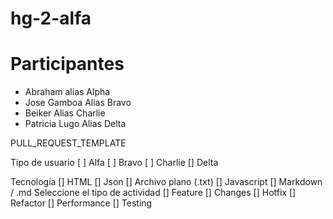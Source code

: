 # hg-2-alfa

# Participantes

* Abraham  alias Alpha
* Jose Gamboa Alias Bravo
* Beiker Alias Charlie
* Patricia Lugo Alias Delta


PULL_REQUEST_TEMPLATE

Tipo de usuario
[ ] Alfa
[ ] Bravo
[ ] Charlie
[] Delta

Tecnología
[] HTML
[] Json
[] Archivo plano (.txt)
[] Javascript
[] Markdown / .md
Seleccione el tipo de actividad
[] Feature
[] Changes
[] Hotfix
[] Refactor
[] Performance
[] Testing
